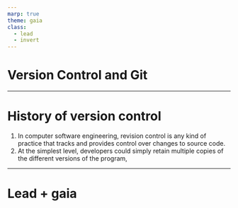 ```yaml
---
marp: true
theme: gaia
class:
  - lead
  - invert
---
```

<!-- class: lead gaia -->
# Version Control and Git
---
# History of version control
1. In computer software engineering, revision control is any kind of practice that tracks and provides control over changes to source code.
2. At the simplest level, developers could simply retain multiple copies of the different versions of the program,
---
<!-- class: lead gaia -->

# Lead + gaia